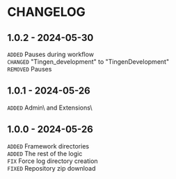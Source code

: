 <!-- 
    Changelog created using Cooke:
    https://github.com/APrettyCoolProgram/Cooke
-->

# CHANGELOG

## 1.0.2 - 2024-05-30

`ADDED` Pauses during workflow  
`CHANGED` "Tingen_development" to "TingenDevelopment"  
`REMOVED` Pauses  

## 1.0.1 - 2024-05-26

`ADDED` Admin\ and Extensions\  

## 1.0.0 - 2024-05-26

`ADDED` Framework directories  
`ADDED` The rest of the logic  
`FIX` Force log directory creation  
`FIXED` Repository zip download  
